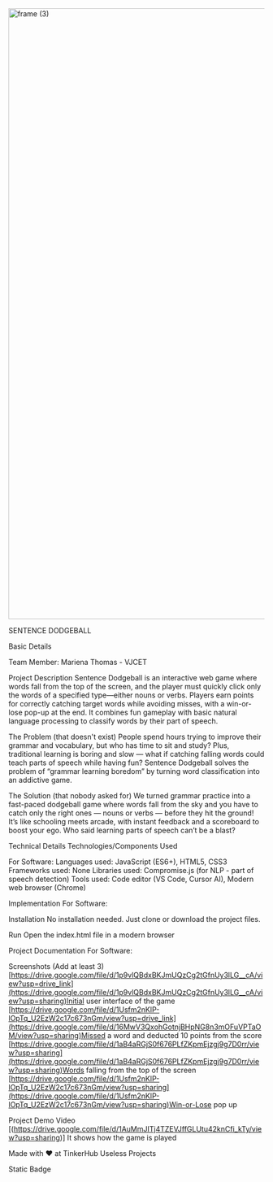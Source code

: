 <img width="3188" height="1202" alt="frame (3)" src="https://github.com/user-attachments/assets/517ad8e9-ad22-457d-9538-a9e62d137cd7" />

SENTENCE DODGEBALL

Basic Details

Team Member: Mariena Thomas - VJCET

Project Description
Sentence Dodgeball is an interactive web game where words fall from the top of the screen, and the player must quickly click only the words of a specified type—either nouns or verbs. Players earn points for correctly catching target words while avoiding misses, with a win-or-lose pop-up at the end. It combines fun gameplay with basic natural language processing to classify words by their part of speech.


The Problem (that doesn't exist)
People spend hours trying to improve their grammar and vocabulary, but who has time to sit and study? Plus, traditional learning is boring and slow — what if catching falling words could teach parts of speech while having fun? Sentence Dodgeball solves the problem of “grammar learning boredom” by turning word classification into an addictive game.

The Solution (that nobody asked for)
We turned grammar practice into a fast-paced dodgeball game where words fall from the sky and you have to catch only the right ones — nouns or verbs — before they hit the ground! It’s like schooling meets arcade, with instant feedback and a scoreboard to boost your ego. Who said learning parts of speech can’t be a blast?

Technical Details
Technologies/Components Used

For Software:
Languages used: JavaScript (ES6+), HTML5, CSS3
Frameworks used: None 
Libraries used: Compromise.js (for NLP - part of speech detection)
Tools used: Code editor (VS Code, Cursor AI), Modern web browser (Chrome)

Implementation
For Software:

Installation
No installation needed. Just clone or download the project files.

Run
Open the index.html file in a modern browser

Project Documentation
For Software:

Screenshots (Add at least 3)
[https://drive.google.com/file/d/1p9vlQBdxBKJmUQzCg2tGfnUy3lLG__cA/view?usp=drive_link](https://drive.google.com/file/d/1p9vlQBdxBKJmUQzCg2tGfnUy3lLG__cA/view?usp=sharing)Initial user interface of the game
[https://drive.google.com/file/d/1Usfm2nKlP-lOpTq_U2EzW2c17c673nGm/view?usp=drive_link](https://drive.google.com/file/d/16MwV3QxohGotnjBHpNG8n3mOFuVPTaOM/view?usp=sharing)Missed a word and deducted 10 points from the score
[https://drive.google.com/file/d/1aB4aRGjS0f676PLfZKpmEjzgj9g7D0rr/view?usp=sharing](https://drive.google.com/file/d/1aB4aRGjS0f676PLfZKpmEjzgj9g7D0rr/view?usp=sharing)Words falling from the top of the screen
[https://drive.google.com/file/d/1Usfm2nKlP-lOpTq_U2EzW2c17c673nGm/view?usp=sharing](https://drive.google.com/file/d/1Usfm2nKlP-lOpTq_U2EzW2c17c673nGm/view?usp=sharing)Win-or-Lose pop up

Project Demo
Video
[(https://drive.google.com/file/d/1AuMmJITj4TZEVJffGLUtu42knCfi_kTy/view?usp=sharing)] It shows how the game is played

Made with ❤️ at TinkerHub Useless Projects

Static Badge 
